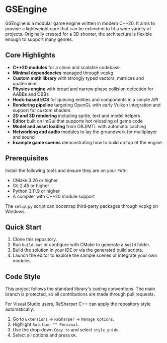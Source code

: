 # GSEngine

GSEngine is a modular game engine written in modern C++20. It aims to provide a lightweight core that can be extended to fit a wide variety of projects. Originally created for a 3D shooter, the architecture is flexible enough to support many genres.

## Core Highlights

- **C++20 modules** for a clean and scalable codebase
- **Minimal dependencies** managed through vcpkg
- **Custom math library** with strongly typed vectors, matrices and quaternions
- **Physics engine** with broad and narrow phase collision detection for AABBs and OBBs
- **Hook‑based ECS** for queuing entities and components in a simple API
- **Rendering pipeline** targeting OpenGL with early Vulkan integration and support for custom shaders
- **2D and 3D rendering** including sprite, text and model helpers
- **Editor** built on ImGui that supports hot reloading of game code
- **Model and asset loading** from OBJ/MTL with automatic caching
- **Networking and audio** modules to lay the groundwork for multiplayer and sound
- **Example game scenes** demonstrating how to build on top of the engine

## Prerequisites

Install the following tools and ensure they are on your `PATH`:

- CMake 3.26 or higher
- Git 2.45 or higher
- Python 3.11.9 or higher
- A compiler with C++20 module support

The `setup.py` script can bootstrap third‑party packages through vcpkg on Windows.

## Quick Start

1. Clone this repository.
2. Run `build.bat` or configure with CMake to generate a `build` folder.
3. Build the solution in your IDE or via the generated build scripts.
4. Launch the editor to explore the sample scenes or integrate your own modules.

## Code Style

This project follows the standard library's coding conventions. The main branch is protected, so all contributions are made through pull requests.

For Visual Studio users, ReSharper C++ can apply the repository style automatically:

1. Go to `Extensions` → `ReSharper` → `Manage Options`.
2. Highlight `Solution "" Personal`.
3. Use the drop‑down `Copy to` and select `style_guide`.
4. Select all options and press `OK`.
